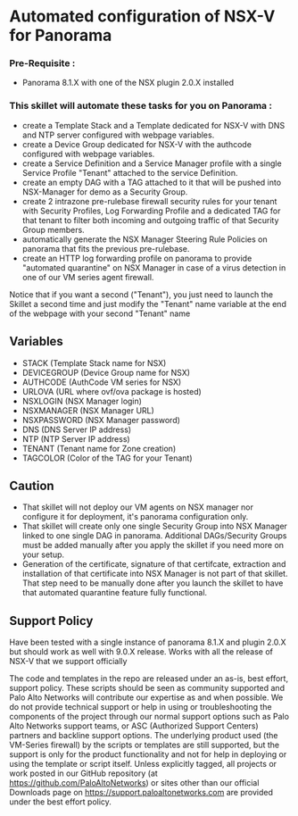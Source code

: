 # Automated configuration of NSX-V for Panorama

### Pre-Requisite :
- Panorama 8.1.X with one of the NSX plugin 2.0.X installed


### This skillet will automate these tasks for you on Panorama :
- create a Template Stack and a Template dedicated for NSX-V with DNS and NTP server configured with webpage variables.
- create a Device Group dedicated for NSX-V with the authcode configured with webpage variables.
- create a Service Definition and a Service Manager profile with a single Service Profile "Tenant" attached to the service Definition. 
- create an empty DAG with a TAG attached to it that will be pushed into NSX-Manager for demo as a Security Group.
- create 2 intrazone pre-rulebase firewall security rules for your tenant with Security Profiles, Log Forwarding Profile and a dedicated TAG for that tenant to filter both incoming and outgoing traffic of that Security Group members.
- automatically generate the NSX Manager Steering Rule Policies on panorama that fits the previous pre-rulebase.
- create an HTTP log forwarding profile on panorama to provide "automated quarantine" on NSX Manager in case of a virus detection in one of our VM series agent firewall.     

Notice that if you want a second ("Tenant"), you just need to launch the Skillet a second time and just modify the "Tenant" name variable at the end of the webpage with your second "Tenant" name 

## Variables
- STACK (Template Stack name for NSX)
- DEVICEGROUP (Device Group name for NSX)
- AUTHCODE (AuthCode VM series for NSX)
- URLOVA (URL where ovf/ova package is hosted)
- NSXLOGIN (NSX Manager login)
- NSXMANAGER (NSX Manager URL)
- NSXPASSWORD (NSX Manager password)
- DNS (DNS Server IP address)
- NTP (NTP Server IP address)
- TENANT (Tenant name for Zone creation)
- TAGCOLOR (Color of the TAG for your Tenant)

## Caution  
- That skillet will not deploy our VM agents on NSX manager nor configure it for deployment, it's panorama configuration only. 
- That skillet will create only one single Security Group into NSX Manager linked to one single DAG in panorama. Additional DAGs/Security Groups must be added manually after you apply the skillet if you need more on your setup.
- Generation of the certificate, signature of that certifcate, extraction and installation of that certificate into NSX Manager is not part of that skillet. That step need to be manually done after you launch the skillet to have that automated quarantine feature fully functional.  

## Support Policy

Have been tested with a single instance of panorama 8.1.X and plugin 2.0.X but should work as well with 9.0.X release.
Works with all the release of NSX-V that we support officially

The code and templates in the repo are released under an as-is, best effort,
support policy. These scripts should be seen as community supported and
Palo Alto Networks will contribute our expertise as and when possible.
We do not provide technical support or help in using or troubleshooting the
components of the project through our normal support options such as
Palo Alto Networks support teams, or ASC (Authorized Support Centers)
partners and backline support options. The underlying product used
(the VM-Series firewall) by the scripts or templates are still supported,
but the support is only for the product functionality and not for help in
deploying or using the template or script itself. Unless explicitly tagged,
all projects or work posted in our GitHub repository
(at https://github.com/PaloAltoNetworks) or sites other than our official
Downloads page on https://support.paloaltonetworks.com are provided under
the best effort policy.